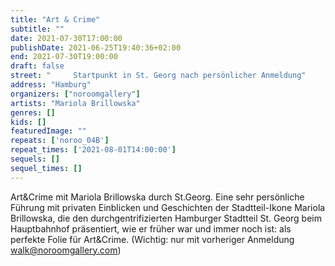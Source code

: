 ```yaml
---
title: "Art & Crime"
subtitle: ""
date: 2021-07-30T17:00:00
publishDate: 2021-06-25T19:40:36+02:00
end: 2021-07-30T19:00:00
draft: false
street: "     Startpunkt in St. Georg nach persönlicher Anmeldung"
address: "Hamburg"
organizers: ["noroomgallery"]
artists: "Mariola Brillowska"
genres: []
kids: []
featuredImage: ""
repeats: ['noroo_04B']
repeat_times: ['2021-08-01T14:00:00']
sequels: []
sequel_times: []
---
```


Art&Crime mit Mariola Brillowska durch St.Georg. Eine sehr persönliche Führung mit privaten Einblicken und Geschichten der Stadtteil-Ikone Mariola Brillowska, die  den durchgentrifizierten Hamburger Stadtteil St. Georg beim Hauptbahnhof präsentiert, wie er früher war und immer noch ist: als perfekte Folie für Art&Crime.  (Wichtig: nur mit vorheriger Anmeldung walk@noroomgallery.com)                                            